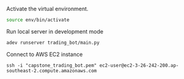 
Activate the virtual environment.
```sh
source env/bin/activate
```

Run local server in development mode
```sh
adev runserver trading_bot/main.py
```

Connect to AWS EC2 instance
```
ssh -i "capstone_trading_bot.pem" ec2-user@ec2-3-26-242-200.ap-southeast-2.compute.amazonaws.com
```